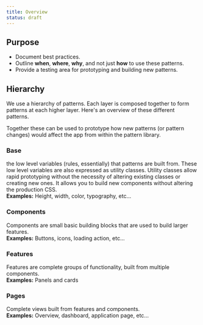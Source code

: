 ```yaml
---
title: Overview
status: draft
---
```


## Purpose

- Document best practices.
- Outline **when**, **where**, **why**, and not just **how** to use these patterns.
- Provide a testing area for prototyping and building new patterns.


## Hierarchy

We use a hierarchy of patterns. Each layer is composed together to form patterns
at each higher layer. Here's an overview of these different patterns.

Together these can be used to prototype how new patterns (or pattern changes)
would affect the app from within the pattern library.


### Base
the low level variables (rules, essentially) that patterns are built from.
These low level variables are also expressed as utility classes. Utility
classes allow rapid prototyping without the necessity of altering existing
classes or creating new ones. It allows you to build new components without
altering the production CSS.<br/>
**Examples:** Height, width, color, typography, etc...

### Components
Components are small basic building blocks that are used to build larger
features.<br/>
**Examples:** Buttons, icons, loading action, etc...

### Features
Features are complete groups of functionality, built from multiple
components.<br/>
**Examples:** Panels and cards

### Pages
Complete views built from features and components.<br/>
**Examples:** Overview, dashboard, application page, etc...
